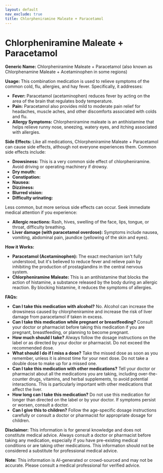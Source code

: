```yaml
---
layout: default
nav_exclude: true
title: Chlorpheniramine Maleate + Paracetamol
---
```


# Chlorpheniramine Maleate + Paracetamol

**Generic Name:** Chlorpheniramine Maleate + Paracetamol (also known as Chlorphenamine Maleate + Acetaminophen in some regions)

**Usage:** This combination medication is used to relieve symptoms of the common cold, flu, allergies, and hay fever.  Specifically, it addresses:

* **Fever:** Paracetamol (acetaminophen) reduces fever by acting on the area of the brain that regulates body temperature.
* **Pain:** Paracetamol also provides mild to moderate pain relief for headaches, muscle aches, and other discomforts associated with colds and flu.
* **Allergy Symptoms:** Chlorpheniramine maleate is an antihistamine that helps relieve runny nose, sneezing, watery eyes, and itching associated with allergies.


**Side Effects:**  Like all medications, Chlorpheniramine Maleate + Paracetamol can cause side effects, although not everyone experiences them. Common side effects include:

* **Drowsiness:** This is a very common side effect of chlorpheniramine. Avoid driving or operating machinery if drowsy.
* **Dry mouth:**
* **Constipation:**
* **Nausea:**
* **Dizziness:**
* **Blurred vision:**
* **Difficulty urinating:**

Less common, but more serious side effects can occur.  Seek immediate medical attention if you experience:

* **Allergic reactions:**  Rash, hives, swelling of the face, lips, tongue, or throat, difficulty breathing.
* **Liver damage (with paracetamol overdose):**  Symptoms include nausea, vomiting, abdominal pain, jaundice (yellowing of the skin and eyes).


**How it Works:**

* **Paracetamol (Acetaminophen):**  The exact mechanism isn't fully understood, but it's believed to reduce fever and relieve pain by inhibiting the production of prostaglandins in the central nervous system.
* **Chlorpheniramine Maleate:** This is an antihistamine that blocks the action of histamine, a substance released by the body during an allergic reaction. By blocking histamine, it reduces the symptoms of allergies.


**FAQs:**

* **Can I take this medication with alcohol?** No. Alcohol can increase the drowsiness caused by chlorpheniramine and increase the risk of liver damage from paracetamol if taken in excess.
* **Can I take this medication while pregnant or breastfeeding?** Consult your doctor or pharmacist before taking this medication if you are pregnant, breastfeeding, or planning to become pregnant.
* **How much should I take?**  Always follow the dosage instructions on the label or as directed by your doctor or pharmacist.  Do not exceed the recommended dose.
* **What should I do if I miss a dose?** Take the missed dose as soon as you remember, unless it is almost time for your next dose. Do not take a double dose to make up for a missed one.
* **Can I take this medication with other medications?**  Tell your doctor or pharmacist about all the medications you are taking, including over-the-counter drugs, vitamins, and herbal supplements, to avoid potential interactions.  This is particularly important with other medications that affect the liver.
* **How long can I take this medication?**  Do not use this medication for longer than directed on the label or by your doctor. If symptoms persist or worsen, consult a doctor.
* **Can I give this to children?**  Follow the age-specific dosage instructions carefully or consult a doctor or pharmacist for appropriate dosage for children.



**Disclaimer:** This information is for general knowledge and does not constitute medical advice. Always consult a doctor or pharmacist before taking any medication, especially if you have pre-existing medical conditions or are taking other medications.  This information should not be considered a substitute for professional medical advice.


**Note:** This information is AI-generated or crowd-sourced and may not be accurate. Please consult a medical professional for verified advice.